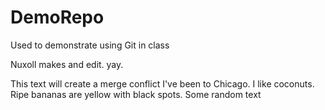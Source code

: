 # DemoRepo
Used to demonstrate using Git in class

Nuxoll makes and edit.  yay.

This text will create a merge conflict
I've been to Chicago.
I like coconuts.
Ripe bananas are yellow with black spots.
Some random text
